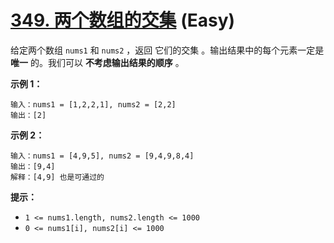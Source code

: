 # [349. 两个数组的交集][link] (Easy)

[link]: https://leetcode.cn/problems/intersection-of-two-arrays/

给定两个数组 `nums1` 和 `nums2` ，返回 它们的交集 。输出结果中的每个元素一定是 **唯一** 的。我们可以
**不考虑输出结果的顺序** 。

**示例 1：**

```
输入：nums1 = [1,2,2,1], nums2 = [2,2]
输出：[2]

```

**示例 2：**

```
输入：nums1 = [4,9,5], nums2 = [9,4,9,8,4]
输出：[9,4]
解释：[4,9] 也是可通过的

```

**提示：**

- `1 <= nums1.length, nums2.length <= 1000`
- `0 <= nums1[i], nums2[i] <= 1000`

